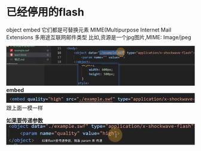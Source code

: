 # 已经停用的flash

object
embed
它们都是可替换元素
MIME(Multipurpose Internet Mail Extensions
多用途互联网邮件类型
比如,资源是一个jpg图片,MIME: Image/jpeg

![](笔记/2020-04-10-21-19-21.png)
**embed**
![](笔记/2020-04-10-21-21-38.png)
跟上面一模一样

**如果要传递参数**
![](笔记/2020-04-10-21-20-32.png)
